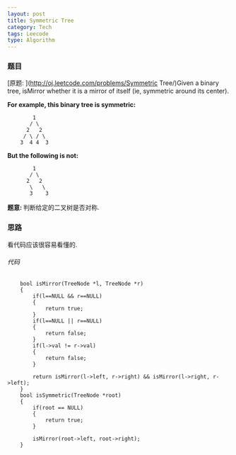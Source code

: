 ```yaml
---
layout: post
title: Symmetric Tree 
category: Tech
tags: Leecode
type: Algorithm
---
```


### 题目
[原题: ](http://oj.leetcode.com/problems/Symmetric Tree/)Given a binary tree, isMirror whether it is a mirror of itself (ie, symmetric around its center).

<b>For example, this binary tree is symmetric:</b>

            1
           / \
          2   2
         / \ / \
        3  4 4  3

<b>But the following is not:</b>
         
            1
           / \
          2   2
           \   \
           3    3

<b>题意: </b>
判断给定的二叉树是否对称.

### 思路
看代码应该很容易看懂的.

###### 代码

		bool isMirror(TreeNode *l, TreeNode *r)
        {
            if(l==NULL && r==NULL)
            {
                return true;
            }
            if(l==NULL || r==NULL)
            {
                return false;
            }
            if(l->val != r->val)
            {
                return false;
            }
            
            return isMirror(l->left, r->right) && isMirror(l->right, r->left);
        }
        bool isSymmetric(TreeNode *root) 
        {
            if(root == NULL)
            {
                return true;
            }
            
            isMirror(root->left, root->right);
        }